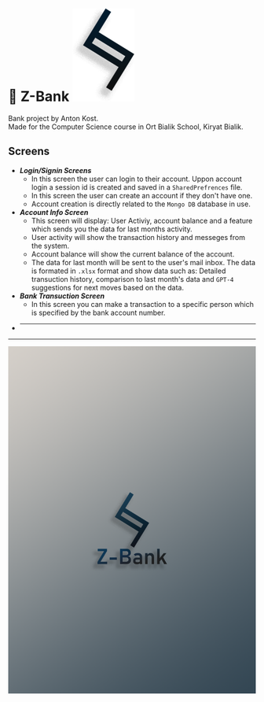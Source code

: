 # 🏦 Z-Bank <img src="/assets/logo.png" alt="Z-Bank Logo" style="height: 189px; width:126;"/>

Bank project by Anton Kost.  
Made for the Computer Science course in Ort Bialik School, Kiryat Bialik.  



## Screens
- ***Login/Signin Screens***
    - In this screen the user can login to their account. Uppon account login a session id is created and saved in a ```SharedPrefrences``` file.
    - In this screen the user can create an account if they don't have one.
    - Account creation is directly related to the ```Mongo DB``` database in use.
- ***Account Info Screen***
    - This screen will display: User Activiy, account balance and a feature which sends you the data for last months activity.
    - User activity will show the transaction history and messeges from the system.
    - Account balance will show the current balance of the account.
    - The data for last month will be sent to the user's mail inbox. The data is formated in ```.xlsx``` format and show data such as: Detailed transuction history, comparison to last month's data and ```GPT-4``` suggestions for next moves based on the data.
- ***Bank Transuction Screen***
    - In this screen you can make a transaction to a specific person which is specified by the bank account number.
- ***
--- 
![](/assets//PosterImageZ-Bank.png "Poster Image")